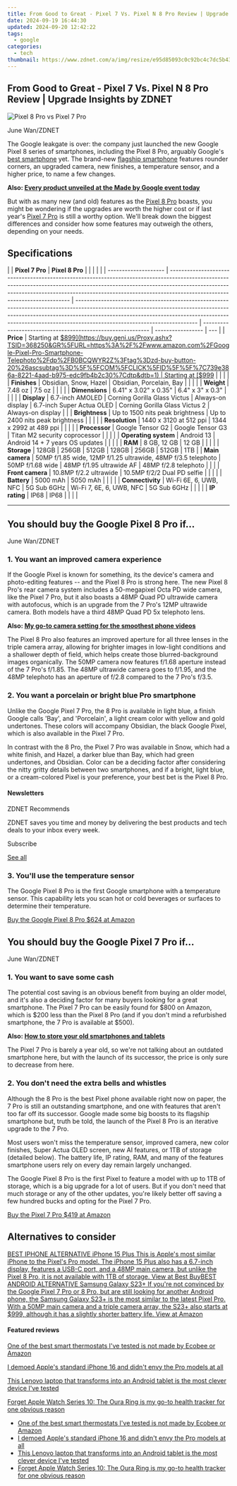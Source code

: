```yaml
---
title: From Good to Great - Pixel 7 Vs. Pixel N 8 Pro Review | Upgrade Insights by ZDNET
date: 2024-09-19 16:44:30
updated: 2024-09-20 12:42:22
tags:
  - google
categories:
  - tech
thumbnail: https://www.zdnet.com/a/img/resize/e95d85093c0c92bc4c7dc5b43379cbcaacddadf7/2023/10/03/8355b629-e8f6-4731-84b0-b6bd333a850a/8v7.jpg?width=278&height=156&fit=crop&auto=webp
---
```


## From Good to Great - Pixel 7 Vs. Pixel N 8 Pro Review | Upgrade Insights by ZDNET

![Pixel 8 Pro vs Pixel 7 Pro](https://www.zdnet.com/a/img/resize/aafad3a52160f561cb28156ac2bb2e5a0ab1c82f/2023/10/03/8355b629-e8f6-4731-84b0-b6bd333a850a/8v7.jpg?auto=webp&width=1280)

June Wan/ZDNET

The Google leakgate is over: the company just launched the new Google Pixel 8 series of smartphones, including the Pixel 8 Pro, arguably Google's [best smartphone](https://www.zdnet.com/article/best-phone/) yet. The brand-new [flagship smartphone](https://www.zdnet.com/article/best-android-phone/) features rounder corners, an upgraded camera, new finishes, a temperature sensor, and a higher price, to name a few changes.

**Also: [Every product unveiled at the Made by Google event today](https://www.zdnet.com/article/everything-were-expecting-at-googles-pixel-event-tomorrow-8-pro-watch-2-buds/)**

But with as many new (and old) features as the [Pixel 8 Pro](https://buy.geni.us/Proxy.ashx?TSID=368250&GR%5FURL=https%3A%2F%2Fwww.amazon.com%2FGoogle-Pixel-Pro-Smartphone-Telephoto%2Fdp%2FB0CGT9MH6F%3Ftag%3Dzd-buy-button-20%26ascsubtag%3D%5F%5FCOM%5FCLICK%5FID%5F%5F%7C739e386a-8221-4aad-b975-edc9fb4b2c30%7Cdtp&dtb=1) boasts, you might be wondering if the upgrades are worth the higher cost or if last year's [Pixel 7 Pro](https://buy.geni.us/Proxy.ashx?TSID=368250&GR%5FURL=https%3A%2F%2Fwww.amazon.com%2FGoogle-Pixel-Pro-Smartphone-Telephoto%2Fdp%2FB0BCQWYR2Z%3Ftag%3Dzd-buy-button-20%26ascsubtag%3D%5F%5FCOM%5FCLICK%5FID%5F%5F%7C739e386a-8221-4aad-b975-edc9fb4b2c30%7Cdtp&dtb=1) is still a worthy option. We'll break down the biggest differences and consider how some features may outweigh the others, depending on your needs. 

##  Specifications 

| | **Pixel 7 Pro**    | **Pixel 8 Pro**                                                                                                                                                                                                                                                                       |                                                                                                                                                                                                                                                                                       |                                                             |                   |     |
| -------------------- | ------------------------------------------------------------------------------------------------------------------------------------------------------------------------------------------------------------------------------------------------------------------------------------- | ------------------------------------------------------------------------------------------------------------------------------------------------------------------------------------------------------------------------------------------------------------------------------------- | ----------------------------------------------------------- | ----------------- | --- |
| **Price**            | Starting at [$899](https://buy.geni.us/Proxy.ashx?TSID=368250&GR%5FURL=https%3A%2F%2Fwww.amazon.com%2FGoogle-Pixel-Pro-Smartphone-Telephoto%2Fdp%2FB0BCQWYR2Z%3Ftag%3Dzd-buy-button-20%26ascsubtag%3D%5F%5FCOM%5FCLICK%5FID%5F%5F%7C739e386a-8221-4aad-b975-edc9fb4b2c30%7Cdtp&dtb=1) | Starting at [$999](https://buy.geni.us/Proxy.ashx?TSID=368250&GR%5FURL=https%3A%2F%2Fwww.amazon.com%2FGoogle-Pixel-Pro-Smartphone-Telephoto%2Fdp%2FB0CGT9MH6F%3Ftag%3Dzd-buy-button-20%26ascsubtag%3D%5F%5FCOM%5FCLICK%5FID%5F%5F%7C739e386a-8221-4aad-b975-edc9fb4b2c30%7Cdtp&dtb=1) |                                                             |                   |     |
| **Finishes**         | Obsidian, Snow, Hazel                                                                                                                                                                                                                                                                 | Obsidian, Porcelain, Bay                                                                                                                                                                                                                                                              |                                                             |                   |     |
| **Weight**           | 7.48 oz                                                                                                                                                                                                                                                                               | 7.5 oz                                                                                                                                                                                                                                                                                |                                                             |                   |     |
| **Dimensions**       | 6.41" x 3.02" x 0.35"                                                                                                                                                                                                                                                                 | 6.4" x 3" x 0.3"                                                                                                                                                                                                                                                                      |                                                             |                   |     |
| **Display**          | 6.7-inch AMOLED \| Corning Gorilla Glass Victus                                                                                                                                                                                                                                       | Always-on display                                                                                                                                                                                                                                                                     | 6.7-inch Super Actua OLED \| Corning Gorilla Glass Victus 2 | Always-on display |     |
| **Brightness**       | Up to 1500 nits peak brightness                                                                                                                                                                                                                                                       | Up to 2400 nits peak brightness                                                                                                                                                                                                                                                       |                                                             |                   |     |
| **Resolution**       | 1440 x 3120 at 512 ppi                                                                                                                                                                                                                                                                | 1344 x 2992 at 489 ppi                                                                                                                                                                                                                                                                |                                                             |                   |     |
| **Processor**        | Google Tensor G2                                                                                                                                                                                                                                                                      | Google Tensor G3 \| Titan M2 security coprocessor                                                                                                                                                                                                                                     |                                                             |                   |     |
| **Operating system** | Android 13                                                                                                                                                                                                                                                                            | Android 14 + 7 years OS updates                                                                                                                                                                                                                                                       |                                                             |                   |     |
| **RAM**              | 8 GB, 12 GB                                                                                                                                                                                                                                                                           | 12 GB                                                                                                                                                                                                                                                                                 |                                                             |                   |     |
| **Storage**          | 128GB \| 256GB                                                                                                                                                                                                                                                                        | 512GB                                                                                                                                                                                                                                                                                 | 128GB \| 256GB                                              | 512GB             | 1TB |
| **Main camera**      | 50MP f/1.85 wide, 12MP f/1.25 ultrawide, 48MP f/3.5 telephoto                                                                                                                                                                                                                         | 50MP f/1.68 wide \| 48MP f/1.95 ultrawide AF                                                                                                                                                                                                                                          | 48MP f/2.8 telephoto                                        |                   |     |
| **Front camera**     | 10.8MP f/2.2 ultrawide                                                                                                                                                                                                                                                                | 10.5MP f/2/2 Dual PD selfie                                                                                                                                                                                                                                                           |                                                             |                   |     |
| **Battery**          | 5000 mAh                                                                                                                                                                                                                                                                              | 5050 mAh                                                                                                                                                                                                                                                                              |                                                             |                   |     |
| **Connectivity**     | Wi-Fi 6E, 6, UWB, NFC \| 5G Sub 6GHz                                                                                                                                                                                                                                                  | Wi-Fi 7, 6E, 6, UWB, NFC \| 5G Sub 6GHz                                                                                                                                                                                                                                               |                                                             |                   |     |
| **IP rating**        | IP68                                                                                                                                                                                                                                                                                  | IP68                                                                                                                                                                                                                                                                                  |                                                             |                   |     |

---

##  You should buy the Google Pixel 8 Pro if...  

June Wan/ZDNET

### 1\. You want an improved camera experience

If the Google Pixel is known for something, its the device's camera and photo-editing features -- and the Pixel 8 Pro is strong here. The new Pixel 8 Pro's rear camera system includes a 50-megapixel Octa PD wide camera, like the Pixel 7 Pro, but it also boasts a 48MP Quad PD ultrawide camera with autofocus, which is an upgrade from the 7 Pro's 12MP ultrawide camera. Both models have a third 48MP Quad PD 5x telephoto lens.

**Also: [My go-to camera setting for the smoothest phone videos](https://www.zdnet.com/article/my-go-to-camera-setting-for-the-smoothest-phone-videos-just-dont-abuse-it/)**

The Pixel 8 Pro also features an improved aperture for all three lenses in the triple camera array, allowing for brighter images in low-light conditions and a shallower depth of field, which helps create those blurred-background images organically. The 50MP camera now features f/1.68 aperture instead of the 7 Pro's f/1.85\. The 48MP ultrawide camera goes to f/1.95, and the 48MP telephoto has an aperture of f/2.8 compared to the 7 Pro's f/3.5.

###  2\. You want a porcelain or bright blue Pro smartphone

Unlike the Google Pixel 7 Pro, the 8 Pro is available in light blue, a finish Google calls 'Bay', and 'Porcelain', a light cream color with yellow and gold undertones. These colors will accompany Obsidian, the black Google Pixel, which is also available in the Pixel 7 Pro.

In contrast with the 8 Pro, the Pixel 7 Pro was available in Snow, which had a white finish, and Hazel, a darker blue than Bay, which had green undertones, and Obsidian. Color can be a deciding factor after considering the nitty gritty details between two smartphones, and if a bright, light blue, or a cream-colored Pixel is your preference, your best bet is the Pixel 8 Pro.

#### Newsletters

ZDNET Recommends

ZDNET saves you time and money by delivering the best products and tech deals to your inbox every week.

 Subscribe

[See all](https://www.zdnet.com/newsletters/)

### 3\. You'll use the temperature sensor

The Google Pixel 8 Pro is the first Google smartphone with a temperature sensor. This capability lets you scan hot or cold beverages or surfaces to determine their temperature.

[Buy the Google Pixel 8 Pro $624 at Amazon](https://buy.geni.us/Proxy.ashx?TSID=368250&GR%5FURL=https%3A%2F%2Fwww.amazon.com%2Fdp%2FB0CGTJ12Z9%2Fref%3Dasc%5Fdf%5FB0CGTJ12Z91726311600000%3Fcreative%3D395261%26creativeASIN%3DB0CGTJ12Z9%26linkCode%3Dasn%26tag%3Dzd-buy-button-20%26ascsubtag%3D%5F%5FCOM%5FCLICK%5FID%5F%5F%7C739e386a-8221-4aad-b975-edc9fb4b2c30%7Cdtp&dtb=1)

##  You should buy the Google Pixel 7 Pro if... 

June Wan/ZDNET

### 1\. You want to save some cash

The potential cost saving is an obvious benefit from buying an older model, and it's also a deciding factor for many buyers looking for a great smartphone. The Pixel 7 Pro can be easily found for $800 on Amazon, which is $200 less than the Pixel 8 Pro (and if you don't mind a refurbished smartphone, the 7 Pro is available at $500).

**Also: [How to store your old smartphones and tablets](https://www.zdnet.com/home-and-office/how-to-store-your-old-smartphones-and-tablets/)**

The Pixel 7 Pro is barely a year old, so we're not talking about an outdated smartphone here, but with the launch of its successor, the price is only sure to decrease from here. 

### 2\. You don't need the extra bells and whistles

Although the 8 Pro is the best Pixel phone available right now on paper, the 7 Pro is still an outstanding smartphone, and one with features that aren't too far off its successor. Google made some big boosts to its flagship smartphone but, truth be told, the launch of the Pixel 8 Pro is an iterative upgrade to the 7 Pro. 

Most users won't miss the temperature sensor, improved camera, new color finishes, Super Actua OLED screen, new AI features, or 1TB of storage (detailed below). The battery life, IP rating, RAM, and many of the features smartphone users rely on every day remain largely unchanged. 

The Google Pixel 8 Pro is the first Pixel to feature a model with up to 1TB of storage, which is a big upgrade for a lot of users. But if you don't need that much storage or any of the other updates, you're likely better off saving a few hundred bucks and opting for the Pixel 7 Pro. 

[Buy the Pixel 7 Pro $419 at Amazon](https://buy.geni.us/Proxy.ashx?TSID=368250&GR%5FURL=https%3A%2F%2Fwww.amazon.com%2Fdp%2FB0BCQWYR2Z%2Fref%3Dasc%5Fdf%5FB0BCQWYR2Z1726311600000%3Fcreative%3D395261%26creativeASIN%3DB0BCQWYR2Z%26linkCode%3Dasn%26tag%3Dzd-buy-button-20%26ascsubtag%3D%5F%5FCOM%5FCLICK%5FID%5F%5F%7C739e386a-8221-4aad-b975-edc9fb4b2c30%7Cdtp&dtb=1)

##  Alternatives to consider 

[BEST IPHONE ALTERNATIVE iPhone 15 Plus This is Apple's most similar iPhone to the Pixel's Pro model. The iPhone 15 Plus also has a 6.7-inch display, features a USB-C port, and a 48MP main camera, but unlike the Pixel 8 Pro, it is not available with 1TB of storage. View at Best Buy](https://shop-links.co/link/?url=https%3A%2F%2Fwww.bestbuy.com%2Fsite%2Fapple-iphone-15-plus-512gb-yellow-at-t%2F6525400.p%3FskuId%3D6525400&publisher_slug=itechdaily19598&exclusive=1)[BEST ANDROID ALTERNATIVE Samsung Galaxy S23+ If you're not convinced by the Google Pixel 7 Pro or 8 Pro, but are still looking for another Android phone, the Samsung Galaxy S23+ is the most similar to the latest Pixel Pro. With a 50MP main camera and a triple camera array, the S23+ also starts at $999, although it has a slightly shorter battery life. View at Amazon](https://buy.geni.us/Proxy.ashx?TSID=368250&GR%5FURL=https%3A%2F%2Fwww.amazon.com%2FSAMSUNG-Factory-Unlocked-Smartphone-Adaptive%2Fdp%2FB0BLP4J9RR%3Fth%3D1%26tag%3Dzd-buy-button-20%26ascsubtag%3D%5F%5FCOM%5FCLICK%5FID%5F%5F%7C739e386a-8221-4aad-b975-edc9fb4b2c30%7Cdtp&dtb=1)

#### Featured reviews

[One of the best smart thermostats I've tested is not made by Ecobee or Amazon](https://www.zdnet.com/article/one-of-the-best-smart-thermostats-ive-tested-is-not-made-by-ecobee-or-amazon/ "One of the best smart thermostats I've tested is not made by Ecobee or Amazon")

[I demoed Apple's standard iPhone 16 and didn't envy the Pro models at all](https://www.zdnet.com/article/i-demoed-apples-standard-iphone-16-and-didnt-envy-the-pro-models-at-all/ "I demoed Apple's standard iPhone 16 and didn't envy the Pro models at all")

[This Lenovo laptop that transforms into an Android tablet is the most clever device I've tested](https://www.zdnet.com/article/i-tested-lenovos-windows-laptop-that-doubles-as-an-android-tablet-and-it-has-so-much-potential/ "This Lenovo laptop that transforms into an Android tablet is the most clever device I've tested")

[Forget Apple Watch Series 10: The Oura Ring is my go-to health tracker for one obvious reason](https://www.zdnet.com/article/forget-apple-watch-series-10-the-oura-ring-is-my-go-to-health-tracker-for-one-obvious-reason/ "Forget Apple Watch Series 10: The Oura Ring is my go-to health tracker for one obvious reason")

* [One of the best smart thermostats I've tested is not made by Ecobee or Amazon](https://www.zdnet.com/article/one-of-the-best-smart-thermostats-ive-tested-is-not-made-by-ecobee-or-amazon/ "One of the best smart thermostats I've tested is not made by Ecobee or Amazon")
* [I demoed Apple's standard iPhone 16 and didn't envy the Pro models at all](https://www.zdnet.com/article/i-demoed-apples-standard-iphone-16-and-didnt-envy-the-pro-models-at-all/ "I demoed Apple's standard iPhone 16 and didn't envy the Pro models at all")
* [This Lenovo laptop that transforms into an Android tablet is the most clever device I've tested](https://www.zdnet.com/article/i-tested-lenovos-windows-laptop-that-doubles-as-an-android-tablet-and-it-has-so-much-potential/ "This Lenovo laptop that transforms into an Android tablet is the most clever device I've tested")
* [Forget Apple Watch Series 10: The Oura Ring is my go-to health tracker for one obvious reason](https://www.zdnet.com/article/forget-apple-watch-series-10-the-oura-ring-is-my-go-to-health-tracker-for-one-obvious-reason/ "Forget Apple Watch Series 10: The Oura Ring is my go-to health tracker for one obvious reason")

<ins class="adsbygoogle"
     style="display:block"
     data-ad-format="autorelaxed"
     data-ad-client="ca-pub-7571918770474297"
     data-ad-slot="1223367746"></ins>



<ins class="adsbygoogle"
     style="display:block"
     data-ad-client="ca-pub-7571918770474297"
     data-ad-slot="8358498916"
     data-ad-format="auto"
     data-full-width-responsive="true"></ins>
